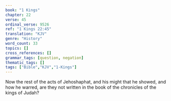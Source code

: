 ```yaml
---
book: "1 Kings"
chapter: 22
verse: 45
ordinal_verse: 9526
ref: "1 Kings 22:45"
translation: "KJV"
genre: "History"
word_count: 33
topics: []
cross_references: []
grammar_tags: [question, negation]
thematic_tags: []
tags: ["Bible","KJV","1-Kings"]
---
```

Now the rest of the acts of Jehoshaphat, and his might that he showed, and how he warred, are they not written in the book of the chronicles of the kings of Judah?
